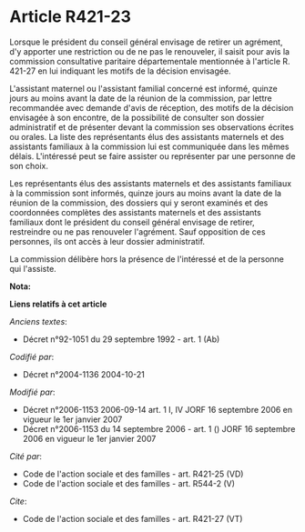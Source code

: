 # Article R421-23

Lorsque le président du conseil général envisage de retirer un agrément, d'y apporter une restriction ou de ne pas le
renouveler, il saisit pour avis la commission consultative paritaire départementale mentionnée à l'article R. 421-27 en lui
indiquant les motifs de la décision envisagée. 

L'assistant maternel ou l'assistant familial concerné est informé, quinze jours au moins avant la date de la réunion de la
commission, par lettre recommandée avec demande d'avis de réception, des motifs de la décision envisagée à son encontre, de
la possibilité de consulter son dossier administratif et de présenter devant la commission ses observations écrites ou
orales. La liste des représentants élus des assistants maternels et des assistants familiaux à la commission lui est
communiquée dans les mêmes délais. L'intéressé peut se faire assister ou représenter par une personne de son choix. 

Les représentants élus des assistants maternels et des assistants familiaux à la commission sont informés, quinze jours au
moins avant la date de la réunion de la commission, des dossiers qui y seront examinés et des coordonnées complètes des
assistants maternels et des assistants familiaux dont le président du conseil général envisage de retirer, restreindre ou ne
pas renouveler l'agrément. Sauf opposition de ces personnes, ils ont accès à leur dossier administratif. 

La commission délibère hors la présence de l'intéressé et de la personne qui l'assiste.

**Nota:**



**Liens relatifs à cet article**

_Anciens textes_:

  - Décret n°92-1051 du 29 septembre 1992 - art. 1 (Ab)

_Codifié par_:

  - Décret n°2004-1136 2004-10-21

_Modifié par_:

  - Décret n°2006-1153 2006-09-14 art. 1 I, IV JORF 16 septembre 2006 en vigueur le 1er janvier 2007
  - Décret n°2006-1153 du 14 septembre 2006 - art. 1 () JORF 16 septembre 2006 en vigueur le 1er janvier 2007

_Cité par_:

  - Code de l'action sociale et des familles - art. R421-25 (VD)
  - Code de l'action sociale et des familles - art. R544-2 (V)

_Cite_:

  - Code de l'action sociale et des familles - art. R421-27 (VT)
